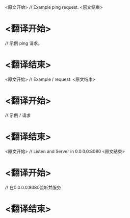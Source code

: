
<原文开始>
	// Example ping request.
<原文结束>

# <翻译开始>
// 示例 ping 请求。
# <翻译结束>


<原文开始>
	// Example / request.
<原文结束>

# <翻译开始>
// 示例 / 请求
# <翻译结束>


<原文开始>
	// Listen and Server in 0.0.0.0:8080
<原文结束>

# <翻译开始>
// 在0.0.0.0:8080监听并服务
# <翻译结束>

